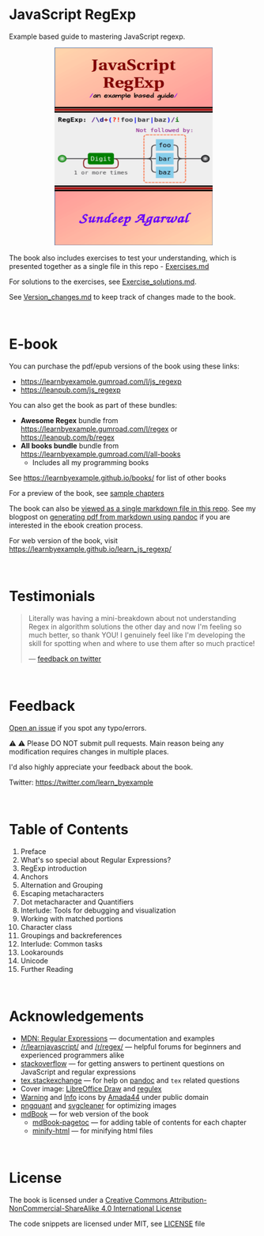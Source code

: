 # JavaScript RegExp

Example based guide to mastering JavaScript regexp.

<p align="center">
    <img src="./images/js_regexp.png" width="320px" height="400px" />
</p>

The book also includes exercises to test your understanding, which is presented together as a single file in this repo - [Exercises.md](./Exercises.md)

For solutions to the exercises, see [Exercise_solutions.md](./Exercise_solutions.md).

See [Version_changes.md](./Version_changes.md) to keep track of changes made to the book.

<br>

# E-book

You can purchase the pdf/epub versions of the book using these links:

* https://learnbyexample.gumroad.com/l/js_regexp
* https://leanpub.com/js_regexp

You can also get the book as part of these bundles:

* **Awesome Regex** bundle from https://learnbyexample.gumroad.com/l/regex or https://leanpub.com/b/regex
* **All books bundle** bundle from https://learnbyexample.gumroad.com/l/all-books
    * Includes all my programming books

See https://learnbyexample.github.io/books/ for list of other books

For a preview of the book, see [sample chapters](https://github.com/learnbyexample/learn_js_regexp/blob/master/sample_chapters/js_regexp_sample.pdf)

The book can also be [viewed as a single markdown file in this repo](./js_regexp.md). See my blogpost on [generating pdf from markdown using pandoc](https://learnbyexample.github.io/tutorial/ebook-generation/customizing-pandoc/) if you are interested in the ebook creation process.

For web version of the book, visit https://learnbyexample.github.io/learn_js_regexp/

<br>

# Testimonials

>Literally was having a mini-breakdown about not understanding Regex in algorithm solutions the other day and now I'm feeling so much better, so thank YOU! I genuinely feel like I'm developing the skill for spotting when and where to use them after so much practice!
>
> — [feedback on twitter](https://twitter.com/codingwithlucy/status/1450668315635036160)

<br>

# Feedback

[Open an issue](https://github.com/learnbyexample/learn_js_regexp/issues) if you spot any typo/errors.

:warning: :warning: Please DO NOT submit pull requests. Main reason being any modification requires changes in multiple places.

I'd also highly appreciate your feedback about the book.

Twitter: https://twitter.com/learn_byexample

<br>

# Table of Contents

1. Preface
2. What's so special about Regular Expressions?
3. RegExp introduction
4. Anchors
5. Alternation and Grouping
6. Escaping metacharacters
7. Dot metacharacter and Quantifiers
8. Interlude: Tools for debugging and visualization
9. Working with matched portions
10. Character class
11. Groupings and backreferences
12. Interlude: Common tasks
13. Lookarounds
14. Unicode
15. Further Reading

<br>

# Acknowledgements

* [MDN: Regular Expressions](https://developer.mozilla.org/en-US/docs/Web/JavaScript/Guide/Regular_Expressions) — documentation and examples
* [/r/learnjavascript/](https://www.reddit.com/r/learnjavascript/) and [/r/regex/](https://www.reddit.com/r/regex/) — helpful forums for beginners and experienced programmers alike
* [stackoverflow](https://stackoverflow.com/) — for getting answers to pertinent questions on JavaScript and regular expressions
* [tex.stackexchange](https://tex.stackexchange.com/) — for help on [pandoc](https://github.com/jgm/pandoc/) and `tex` related questions
* Cover image: [LibreOffice Draw](https://www.libreoffice.org/discover/draw/) and [regulex](https://jex.im/regulex)
* [Warning](https://commons.wikimedia.org/wiki/File:Warning_icon.svg) and [Info](https://commons.wikimedia.org/wiki/File:Info_icon_002.svg) icons by [Amada44](https://commons.wikimedia.org/wiki/User:Amada44) under public domain
* [pngquant](https://pngquant.org/) and [svgcleaner](https://github.com/RazrFalcon/svgcleaner) for optimizing images
* [mdBook](https://github.com/rust-lang/mdBook) — for web version of the book
    * [mdBook-pagetoc](https://github.com/JorelAli/mdBook-pagetoc) — for adding table of contents for each chapter
    * [minify-html](https://github.com/wilsonzlin/minify-html) — for minifying html files

<br>

# License

The book is licensed under a [Creative Commons Attribution-NonCommercial-ShareAlike 4.0 International License](https://creativecommons.org/licenses/by-nc-sa/4.0/)

The code snippets are licensed under MIT, see [LICENSE](./LICENSE) file
